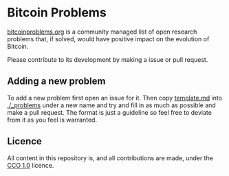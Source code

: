# Bitcoin Problems

[bitcoinproblems.org](https://bitcoinproblems.org)
is a community managed list of open research problems that, if solved, would have positive impact on the evolution of Bitcoin.

Please contribute to its development by making a issue or pull request.

## Adding a new problem

To add a new problem first open an issue for it.
Then copy [template.md](./template.md) into [./_problems](./_problems) under a new name and try and fill in as much as possible and make a pull request.
The format is just a guideline so feel free to deviate from it as you feel is warranted.

## Licence

All content in this repository is, and all contributions are made, under the [CCO 1.0](https://creativecommons.org/publicdomain/zero/1.0/) licence.
